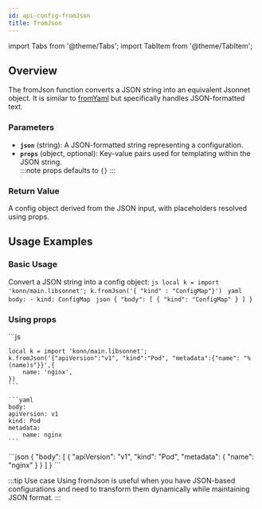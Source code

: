 ```yaml
---
id: api-config-fromJson
title: fromJson
---
```


import Tabs from '@theme/Tabs';
import TabItem from '@theme/TabItem';

## Overview


The fromJson function converts a JSON string into an equivalent Jsonnet object. It is similar to [fromYaml](api-config-fromYaml)
but specifically handles JSON-formatted text.

### Parameters
- **`json`** (string): A JSON-formatted string representing a configuration.
- **`props`** (object, optional): Key-value pairs used for templating within the JSON string.  
:::note
 props defaults to `{}`
:::

### Return Value
A config object derived from the JSON input, with placeholders resolved using props.


## Usage Examples


### Basic Usage
Convert a JSON string into a config object:
<Tabs>
  <TabItem value="jsonnet" label="Jsonnet" default>
    ```js
    local k = import 'konn/main.libsonnet';
    k.fromJson('{ "kind" : "ConfigMap"}')
    ``` 
  </TabItem>
  <TabItem value="yaml" label="YAML Output">
    ```yaml
    body:
    - kind: ConfigMap
    ```
  </TabItem>
  <TabItem value="json" label="JSON Output">
    ```json
    {
      "body": [
          {
            "kind": "ConfigMap"
          }
      ]
    }
    ```
  </TabItem>
</Tabs>

### Using props 

<Tabs>
    <TabItem value="jsonnet" label="Jsonnet" default>
    ```js

    local k = import 'konn/main.libsonnet';
    k.fromJson('{"apiVersion":"v1", "kind":"Pod", "metadata":{"name": "%(name)s"}}',{
        name: 'nginx',
    })
    ```
  </TabItem>
  <TabItem value="yaml" label="YAML Output">

    ```yaml
    body:
    apiVersion: v1
    kind: Pod
    metadata:
        name: nginx
    ```
  </TabItem>
  <TabItem value="json" label="JSON Output">
    ```json
    {
      "body": [
         {
            "apiVersion": "v1",
            "kind": "Pod",
            "metadata": {
              "name": "nginx"
            }
         }
      ]
    }
    ```  
    </TabItem>
</Tabs>

:::tip Use case
Using fromJson is useful when you have JSON-based configurations and need to transform them dynamically while maintaining JSON format.
:::